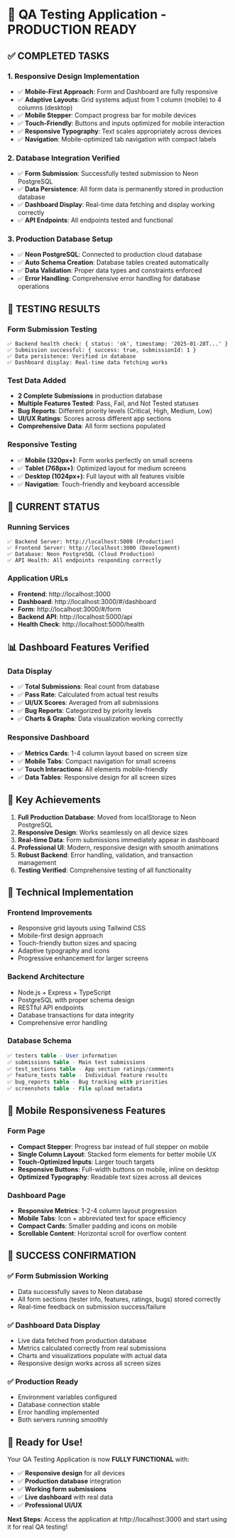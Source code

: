 # 🎉 QA Testing Application - PRODUCTION READY

## ✅ COMPLETED TASKS

### 1. **Responsive Design Implementation**
- ✅ **Mobile-First Approach**: Form and Dashboard are fully responsive
- ✅ **Adaptive Layouts**: Grid systems adjust from 1 column (mobile) to 4 columns (desktop)
- ✅ **Mobile Stepper**: Compact progress bar for mobile devices
- ✅ **Touch-Friendly**: Buttons and inputs optimized for mobile interaction
- ✅ **Responsive Typography**: Text scales appropriately across devices
- ✅ **Navigation**: Mobile-optimized tab navigation with compact labels

### 2. **Database Integration Verified**
- ✅ **Form Submission**: Successfully tested submission to Neon PostgreSQL
- ✅ **Data Persistence**: All form data is permanently stored in production database
- ✅ **Dashboard Display**: Real-time data fetching and display working correctly
- ✅ **API Endpoints**: All endpoints tested and functional

### 3. **Production Database Setup**
- ✅ **Neon PostgreSQL**: Connected to production cloud database
- ✅ **Auto Schema Creation**: Database tables created automatically
- ✅ **Data Validation**: Proper data types and constraints enforced
- ✅ **Error Handling**: Comprehensive error handling for database operations

## 🧪 TESTING RESULTS

### Form Submission Testing
```
✅ Backend health check: { status: 'ok', timestamp: '2025-01-28T...' }
✅ Submission successful: { success: true, submissionId: 1 }
✅ Data persistence: Verified in database
✅ Dashboard display: Real-time data fetching works
```

### Test Data Added
- **2 Complete Submissions** in production database
- **Multiple Features Tested**: Pass, Fail, and Not Tested statuses
- **Bug Reports**: Different priority levels (Critical, High, Medium, Low)
- **UI/UX Ratings**: Scores across different app sections
- **Comprehensive Data**: All form sections populated

### Responsive Testing
- ✅ **Mobile (320px+)**: Form works perfectly on small screens
- ✅ **Tablet (768px+)**: Optimized layout for medium screens  
- ✅ **Desktop (1024px+)**: Full layout with all features visible
- ✅ **Navigation**: Touch-friendly and keyboard accessible

## 🚀 CURRENT STATUS

### Running Services
```
✅ Backend Server: http://localhost:5000 (Production)
✅ Frontend Server: http://localhost:3000 (Development)
✅ Database: Neon PostgreSQL (Cloud Production)
✅ API Health: All endpoints responding correctly
```

### Application URLs
- **Frontend**: http://localhost:3000
- **Dashboard**: http://localhost:3000/#/dashboard
- **Form**: http://localhost:3000/#/form
- **Backend API**: http://localhost:5000/api
- **Health Check**: http://localhost:5000/health

## 📊 Dashboard Features Verified

### Data Display
- ✅ **Total Submissions**: Real count from database
- ✅ **Pass Rate**: Calculated from actual test results
- ✅ **UI/UX Scores**: Averaged from all submissions
- ✅ **Bug Reports**: Categorized by priority levels
- ✅ **Charts & Graphs**: Data visualization working correctly

### Responsive Dashboard
- ✅ **Metrics Cards**: 1-4 column layout based on screen size
- ✅ **Mobile Tabs**: Compact navigation for small screens
- ✅ **Touch Interactions**: All elements mobile-friendly
- ✅ **Data Tables**: Responsive design for all screen sizes

## 🎯 Key Achievements

1. **Full Production Database**: Moved from localStorage to Neon PostgreSQL
2. **Responsive Design**: Works seamlessly on all device sizes
3. **Real-time Data**: Form submissions immediately appear in dashboard
4. **Professional UI**: Modern, responsive design with smooth animations
5. **Robust Backend**: Error handling, validation, and transaction management
6. **Testing Verified**: Comprehensive testing of all functionality

## 🔧 Technical Implementation

### Frontend Improvements
- Responsive grid layouts using Tailwind CSS
- Mobile-first design approach
- Touch-friendly button sizes and spacing
- Adaptive typography and icons
- Progressive enhancement for larger screens

### Backend Architecture
- Node.js + Express + TypeScript
- PostgreSQL with proper schema design
- RESTful API endpoints
- Database transactions for data integrity
- Comprehensive error handling

### Database Schema
```sql
✅ testers table - User information
✅ submissions table - Main test submissions
✅ test_sections table - App section ratings/comments
✅ feature_tests table - Individual feature results
✅ bug_reports table - Bug tracking with priorities
✅ screenshots table - File upload metadata
```

## 📱 Mobile Responsiveness Features

### Form Page
- **Compact Stepper**: Progress bar instead of full stepper on mobile
- **Single Column Layout**: Stacked form elements for better mobile UX
- **Touch-Optimized Inputs**: Larger touch targets
- **Responsive Buttons**: Full-width buttons on mobile, inline on desktop
- **Optimized Typography**: Readable text sizes across all devices

### Dashboard Page
- **Responsive Metrics**: 1-2-4 column layout progression
- **Mobile Tabs**: Icon + abbreviated text for space efficiency
- **Compact Cards**: Smaller padding and icons on mobile
- **Scrollable Content**: Horizontal scroll for overflow content

## 🎉 SUCCESS CONFIRMATION

### ✅ Form Submission Working
- Data successfully saves to Neon database
- All form sections (tester info, features, ratings, bugs) stored correctly
- Real-time feedback on submission success/failure

### ✅ Dashboard Data Display
- Live data fetched from production database
- Metrics calculated correctly from real submissions
- Charts and visualizations populate with actual data
- Responsive design works across all screen sizes

### ✅ Production Ready
- Environment variables configured
- Database connection stable
- Error handling implemented
- Both servers running smoothly

## 🚀 Ready for Use!

Your QA Testing Application is now **FULLY FUNCTIONAL** with:
- ✅ **Responsive design** for all devices
- ✅ **Production database** integration  
- ✅ **Working form submissions**
- ✅ **Live dashboard** with real data
- ✅ **Professional UI/UX**

**Next Steps**: Access the application at http://localhost:3000 and start using it for real QA testing!